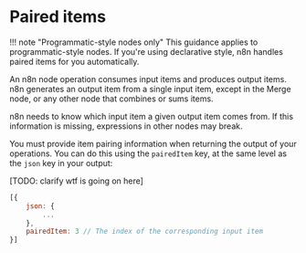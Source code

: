 # Paired items

!!! note "Programmatic-style nodes only"
    This guidance applies to programmatic-style nodes. If you're using declarative style, n8n handles paired items for you automatically.

An n8n node operation consumes input items and produces output items. n8n generates an output item from a single input item, except in the Merge node, or any other node that combines or sums items.

n8n needs to know which input item a given output item comes from. If this information is missing, expressions in other nodes may break.

You must provide item pairing information when returning the output of your operations. You can do this using the `pairedItem` key, at the same level as the `json` key in your output:

[TODO: clarify wtf is going on here]
```js
[{
	json: {
		...
	},
	pairedItem: 3 // The index of the corresponding input item
}]
```